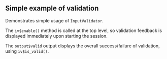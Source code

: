 ## Simple example of validation

Demonstrates simple usage of `InputValidator`.

The `iv$enable()` method is called at the top level, so validation feedback is displayed immediately upon starting the session.

The `output$valid` output displays the overall success/failure of validation, using `iv$is_valid()`.
